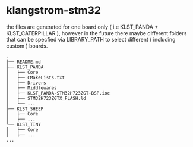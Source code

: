 # klangstrom-stm32

the files are generated for one board only ( i.e KLST_PANDA + KLST_CATERPILLAR ), however in the future there maybe different folders that can be specfied via LIBRARY_PATH to select different ( including custom ) boards.

```
.
├── README.md
├── KLST_PANDA
│   ├── Core
│   ├── CMakeLists.txt
│   ├── Drivers
│   ├── Middlewares
│   ├── KLST_PANDA-STM32H723ZGT-BSP.ioc
│   ├── STM32H723ZGTX_FLASH.ld
│   └── ...
├── KLST_SHEEP
│   ├── Core
│   ├── ...
└── KLST_TINY
│   ├── Core
│   ├── ...
...
```
